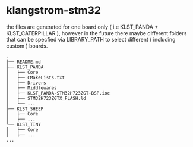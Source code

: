 # klangstrom-stm32

the files are generated for one board only ( i.e KLST_PANDA + KLST_CATERPILLAR ), however in the future there maybe different folders that can be specfied via LIBRARY_PATH to select different ( including custom ) boards.

```
.
├── README.md
├── KLST_PANDA
│   ├── Core
│   ├── CMakeLists.txt
│   ├── Drivers
│   ├── Middlewares
│   ├── KLST_PANDA-STM32H723ZGT-BSP.ioc
│   ├── STM32H723ZGTX_FLASH.ld
│   └── ...
├── KLST_SHEEP
│   ├── Core
│   ├── ...
└── KLST_TINY
│   ├── Core
│   ├── ...
...
```
